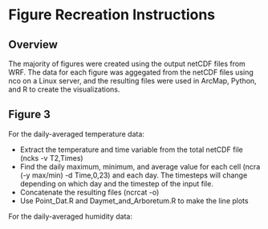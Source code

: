 # Figure Recreation Instructions

## Overview
The majority of figures were created using the output netCDF files from WRF. The data for each figure was aggegated from the netCDF files using nco on a Linux server, and the resulting files were used in ArcMap, Python, and R to create the visualizations.


## Figure 3
For the daily-averaged temperature data:
* Extract the temperature and time variable from the total netCDF file (ncks -v T2,Times)
* Find the daily maximum, minimum, and average value for each cell (ncra (-y max/min) -d Time,0,23) and each day. The timesteps will change depending on which day and the timestep of the input file.
* Concatenate the resulting files (ncrcat -o)
* Use Point_Dat.R and Daymet_and_Arboretum.R to make the line plots

For the daily-averaged humidity data:
